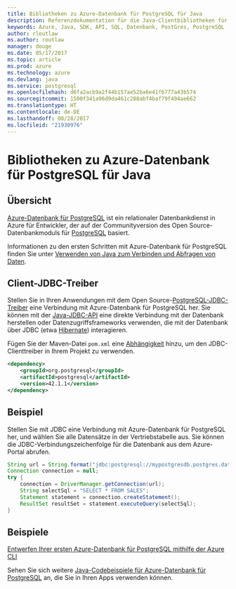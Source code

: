 ```yaml
---
title: Bibliotheken zu Azure-Datenbank für PostgreSQL für Java
description: Referenzdokumentation für die Java-Clientbibliotheken für Azure-Datenbank für PostgreSQL
keywords: Azure, Java, SDK, API, SQL, Datenbank, PostGres, PostgreSQL
author: rloutlaw
ms.author: routlaw
manager: douge
ms.date: 05/17/2017
ms.topic: article
ms.prod: azure
ms.technology: azure
ms.devlang: java
ms.service: postgresql
ms.openlocfilehash: d6fa2acb9a2f44b157ae52ba6e41f6777a43b574
ms.sourcegitcommit: 1500f341a96d9da461c288abf4baf79f494ae662
ms.translationtype: HT
ms.contentlocale: de-DE
ms.lasthandoff: 08/28/2017
ms.locfileid: "21930976"
---
```

# <a name="azure-database-for-postgresql-libraries-for-java"></a>Bibliotheken zu Azure-Datenbank für PostgreSQL für Java

## <a name="overview"></a>Übersicht

[Azure-Datenbank für PostgreSQL](/azure/sql-database/sql-database-technical-overview) ist ein relationaler Datenbankdienst in Azure für Entwickler, der auf der Communityversion des Open Source-Datenbankmoduls für [PostgreSQL](https://www.postgresql.org/) basiert.

Informationen zu den ersten Schritten mit Azure-Datenbank für PostgreSQL finden Sie unter [Verwenden von Java zum Verbinden und Abfragen von Daten](/azure/postgresql/connect-java).

## <a name="client-jdbc-driver"></a>Client-JDBC-Treiber

Stellen Sie in Ihren Anwendungen mit dem Open Source-[PostgreSQL-JDBC-Treiber](https://jdbc.postgresql.org/) eine Verbindung mit Azure-Datenbank für PostgreSQL her. Sie können mit der [Java-JDBC-API](https://docs.oracle.com/javase/8/docs/technotes/guides/jdbc/) eine direkte Verbindung mit der Datenbank herstellen oder Datenzugriffsframeworks verwenden, die mit der Datenbank über JDBC (etwa [Hibernate](http://hibernate.org/)) interagieren.

Fügen Sie der Maven-Datei `pom.xml` eine [Abhängigkeit](https://maven.apache.org/guides/getting-started/index.html#How_do_I_use_external_dependencies) hinzu, um den JDBC-Clienttreiber in Ihrem Projekt zu verwenden.  

```XML
<dependency>
    <groupId>org.postgresql</groupId>
    <artifactId>postgresql</artifactId>
    <version>42.1.1</version>
</dependency>
```   

## <a name="example"></a>Beispiel

Stellen Sie mit JDBC eine Verbindung mit Azure-Datenbank für PostgreSQL her, und wählen Sie alle Datensätze in der Vertriebstabelle aus. Sie können die JDBC-Verbindungszeichenfolge für die Datenbank aus dem Azure-Portal abrufen.

```java
String url = String.format("jdbc:postgresql://mypostgresdb.postgres.database.azure.com:5432/mydb?user=frank@mypostgresdb&password=AbCdEfGhIjK&ssl=true");
Connection connection = null;
try {
    connection = DriverManager.getConnection(url);
    String selectSql = "SELECT * FROM SALES";
    Statement statement = connection.createStatement();
    ResultSet resultSet = statement.executeQuery(selectSql);
}
```

## <a name="samples"></a>Beispiele

[Entwerfen Ihrer ersten Azure-Datenbank für PostgreSQL mithilfe der Azure CLI](https://docs.microsoft.com/azure/postgresql/tutorial-design-database-using-azure-cli) 

Sehen Sie sich weitere [Java-Codebeispiele für Azure-Datenbank für PostgreSQL](https://azure.microsoft.com/resources/samples/?platform=java&term=postgres) an, die Sie in Ihren Apps verwenden können.
